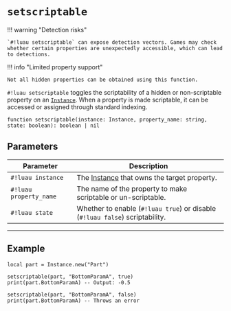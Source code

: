 # `setscriptable`

!!! warning "Detection risks"

    `#!luau setscriptable` can expose detection vectors. Games may check whether certain properties are unexpectedly accessible, which can lead to detections.

!!! info "Limited property support"

    Not all hidden properties can be obtained using this function.

`#!luau setscriptable` toggles the scriptability of a hidden or non-scriptable property on an [`Instance`](https://create.roblox.com/docs/reference/engine/classes/Instance). When a property is made scriptable, it can be accessed or assigned through standard indexing.

```luau
function setscriptable(instance: Instance, property_name: string, state: boolean): boolean | nil
```

## Parameters

| Parameter              | Description                                                                                                     |
| ---------------------- | --------------------------------------------------------------------------------------------------------------- |
| `#!luau instance`      | The [Instance](https://create.roblox.com/docs/reference/engine/classes/Instance) that owns the target property. |
| `#!luau property_name` | The name of the property to make scriptable or un-scriptable.                                                   |
| `#!luau state`         | Whether to enable (`#!luau true`) or disable (`#!luau false`) scriptability.                                    |

---

## Example

```luau title="Temporarily enabling scriptability of a property" linenums="1"
local part = Instance.new("Part")

setscriptable(part, "BottomParamA", true)
print(part.BottomParamA) -- Output: -0.5

setscriptable(part, "BottomParamA", false)
print(part.BottomParamA) -- Throws an error
```
